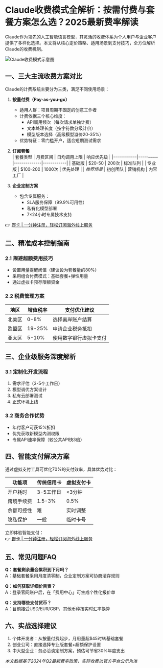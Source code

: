 # Claude收费模式全解析：按需付费与套餐方案怎么选？2025最新费率解读

Claude作为领先的人工智能语言模型，其灵活的收费体系为个人用户与企业客户提供了多样化选择。本文将从核心定价策略、适用场景到支付技巧，全方位解析Claude的收费机制。

![Claude收费模式示意图](https://via.placeholder.com/800x400)

## 一、三大主流收费方案对比
Claude的计费系统主要分为三类，满足不同使用场景：

1. **按量付费（Pay-as-you-go）**  
   - 适用人群：项目周期不固定的创意工作者  
   - 计费依据三个核心维度：
     - API调用频次（每次请求单独计费）
     - 文本处理长度（按字符数分级计价）
     - 模型版本选择（高级模型溢价20-35%）
   - 优势特征：零门槛开户，适合短期测试需求

2. **订阅套餐**  
   | 套餐类型   | 月费区间 | 日均调用上限 | 响应优先级 |
   |------------|----------|--------------|------------|
   | 基础版     | $20-50   | 200次        | 标准队列   |
   | 专业版     | $100-200 | 1000次       | 优先处理   |
   | *推荐场景* | 初创团队 | 营销机构     | 内容工厂   |

3. **企业定制方案**  
   - 包含专属服务：
     - SLA服务保障（99.9%可用性）
     - 私有化模型部署
     - 7×24小时专属技术支持

👉 [野卡 | 一分钟注册，轻松订阅海外线上服务](https://bbtdd.com/yeka)

## 二、精准成本控制指南
### 2.1 规避超额费用技巧
- 设置用量提醒阀值（建议设为套餐量的80%）
- 采用组合付费模式：基础套餐+弹性用量
- 通过虚拟卡预存限额资金

### 2.2 税费管理方案
| 地区    | 增值税率 | 支付优化建议         |
|---------|----------|----------------------|
| 北美区  | 0-8%     | 选择离岸账户结算     |
| 欧盟区  | 19-25%   | 申请企业税务抵扣     |
| 亚太区  | 5-10%    | 使用数字银行虚拟卡支付 |

## 三、企业级服务深度解析
### 3.1 定制化开发流程
1. 需求评估（3-5个工作日）
2. 模型调优方案设计
3. 私有云部署测试
4. 正式环境上线

### 3.2 商务合作优势
- 年付客户可获15%折扣
- 优先获取新模型内测权限
- 专属API速率保障（较公共API快3倍）

## 四、智能支付解决方案
通过虚拟支付工具可优化70%的支付效率，具体优势对比：

| 功能项       | 传统信用卡 | 虚拟支付卡 |
|--------------|------------|------------|
| 开户耗时     | 3-5工作日  | <3分钟     |
| 跨境手续费   | 1.5-3%     | 0.5%       |
| 余额可控性   | 难         | 实时调整   |
| 隐私保护     | 一般       | 临时卡号   |

立即体验智能支付：  
👉 [野卡 | 一分钟注册，轻松订阅海外线上服务](https://bbtdd.com/yeka)

## 五、常见问题FAQ
**Q：套餐剩余量会累积到下月吗？**  
A：基础套餐采用月度清零制，企业定制方案可协商滚存规则

**Q：如何获取详细价目表？**  
A：登录官网账户后，在「费用中心」可生成个性化报价单

**Q：支持哪些支付货币？**  
A：目前接受USD/EUR/GBP，其他币种按实时汇率换算

## 六、实战选择建议
1. 个体开发者：从按量付费起步，月用量超$45时转基础套餐
2. 创业公司：直接选择专业版套餐+超额保护设置
3. 中大型企业：务必洽谈定制方案，预估可节省30%年度支出

*本文数据基于2024年Q2最新费率政策，实际收费以官方平台公示为准*